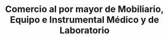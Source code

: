 ---
title: "Comercio al por mayor de Mobiliario, Equipo e Instrumental Médico y de Laboratorio"
url: /oaxaca-de-juarez/comercio-al-por-mayor-de-mobiliario-equipo-e-instrumental-medico-y-de-laboratorio/
shop: suministros médicos
---